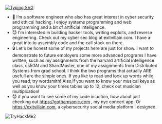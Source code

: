 [![Typing SVG](https://readme-typing-svg.demolab.com/?lines=Hi+I'm+Dan+Gray+alias:exitvillain+)](https://git.io/typing-svg)
- 👻 I’m a software engineer who also has great interest in cyber security and ethical hacking. I enjoy systems programming and web programming and a bit of artificial intelligence.  
- 😈 I'm interested in building hacker tools, writing exploits, and reverse engineering. Check out my cyber sec blog at exitvillain.com. I have a great into 
     to assembly code and the call stack on there. 
- 🔒 Let's be honest some of my projects here are just for show. I want to demonstrate to future employers some more advanced programs I have written, such as
  my assignments from the harvard artificial intelligence class, cs50AI and ShardMaster, one of my assignments from Distributed Systems from grad school. I think the two programs that actually ARE usefull are the simple ones. If you like 
  to read and look up words while you read, try wordsmith! Also,if you want to know your musical keys as well as you know your times tables up to 
  12, check out musician multiplcation!
- 😈 if you want to see some of my code in action, how about just checking out https://gothamsonic.com , my nyc concert app. Or https://exitvillain.com, a cybersecurity social media platform I designed. 
<img src="https://tryhackme-badges.s3.amazonaws.com/exitvillain.png" alt="TryHackMe2">
<!--
**exitvillain/exitvillain** is a ✨ _special_ ✨ repository because its `README.md` (this file) appears on your GitHub profile.

Here are some ideas to get you started:

- 👻⠀Hi! I'm @exitvillain
- 🧑🏻‍💻 I’m a cyber security engineer , ethical hacker, and software developer
     who wants to write his own exploits instead of running someone else's 
- 😈 I'm interested in building hacker tools, writing exploits, and reverse engineering
- 🤖 I also enjoy systems programming and writing web applications. After all To attack a system,
     you should a bit of experience building them, in my opinion.
- 🔒 You might find a few miscelaneous projects posted here as well

-->
